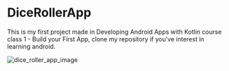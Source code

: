 # DiceRollerApp

This is my first project made in Developing Android Apps with Kotlin course class 1 - Build your First App, clone my repository if you've interest in learning android. 

![dice_roller_app_image](https://ibb.co/8mMkChN)
